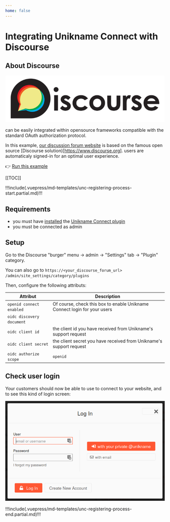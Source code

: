 ```yaml
---
home: false
---
```


# Integrating Unikname Connect with Discourse

## About Discourse

![Discourse](./discourse-logo-full.png)

<uniknameconnect/> can be easily integrated within opensource frameworks compatible with the standard OAuth authorization protocol.

In this example, [our discussion forum website](https://forum.unik-name.com/) is based on the famous open source [Discourse solution)[https://www.discourse.org]. <unikname/> users are automaticaly signed-in for an optimal user experience.

👉 [Run this example](https://forum.unik-name.com/)

[[TOC]]

!!!include(.vuepress/md-templates/unc-registering-process-start.partial.md)!!!

## Requirements
 
- you must have [installed](https://meta.discourse.org/t/install-plugins-in-discourse/19157) the [Unikname Connect plugin](https://github.com/discourse/discourse-openid-connect)
- you must be connected as admin

## Setup

Go to the Discourse "burger" menu → admin → "Settings" tab → "Plugin" category.

You can also go to `https://<your_discourse_forum_url>` `/admin/site_settings/category/plugins`

Then, configure the following attributs:

| Attribut | Description |
|--------|-----------|
| `openid connect enabled`  | Of course, check this box to enable Unikname Connect login for your users |
| `oidc discovery document` | <UncServerUrl/> |
| `oidc client id` | the client id you have received from Unikname's support request |
| `oidc client secret` | the client secret you have received from Unikname's support request |
| `oidc authorize scope` |`openid` |

## Check user login

Your customers should now be able to use <uniknameconnect/> to connect to your website, and to see this kind of login screen:

![Discourse with Unikname Connect](./discourse-login-screen-with-unc.png)

!!!include(.vuepress/md-templates/unc-registering-process-end.partial.md)!!!
